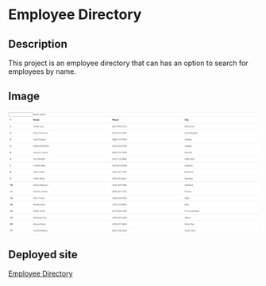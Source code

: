 # Employee Directory

## Description

This project is an employee directory that can has an option to search for employees by name.
## Image

![deployed website](pictures/Capture.JPG)

## Deployed site

[Employee Directory](https://intense-caverns-24573.herokuapp.com/)